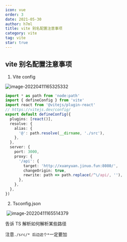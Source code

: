 ```yaml
---
icon: vue
order: 3
date: 2021-05-30
author: h7ml
title: vite 别名配置注意事项
category: vite
tag: vite
star: true
---
```


## vite 别名配置注意事项

1. Vite config

![image-20220411165325332](http://static.5ibug.net/vitepress/assets/images/vite/e6c9d24ely1h15vt7vddmj20hc0er0tj.jpg)

```ts
import * as path from 'node:path'
import { defineConfig } from 'vite'
import react from '@vitejs/plugin-react'
// https://vitejs.dev/config/
export default defineConfig({
  plugins: [react()],
  resolve: {
    alias: {
      '@': path.resolve(__dirname, './src'),
    },
  },
  server: {
    port: 3000,
    proxy: {
      '/api': {
        target: 'http://xuanyuan.jinuo.fun:8080/',
        changeOrigin: true,
        rewrite: path => path.replace(/^\/api/, ''),
      },
    },
  },
})
```

2. Tsconfig.json

​ ![image-20220411165514379](http://static.5ibug.net/vitepress/assets/images/vite/e6c9d24ely1h15vv3ksz3j20fj0i4q3r.jpg)

告诉 TS 解析如何解析某些路径

注意`./src/* 后边这个*`一定要加
